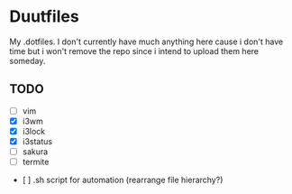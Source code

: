 # Duutfiles
My .dotfiles.
I don't currently have much anything here cause i don't have time but i won't remove the repo since i intend to upload them here someday.

## TODO
- [ ] vim 
- [x] i3wm
- [x] i3lock
- [x] i3status
- [ ] sakura
- [ ] termite
- [ ] .sh script for automation (rearrange file hierarchy?)
